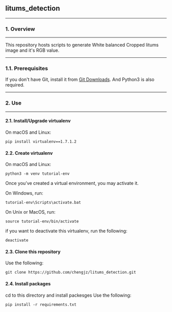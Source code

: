 ## litums_detection

------

### 1. Overview

------

This repository hosts scripts to generate White balanced Cropped litums image and it's RGB value.

------


### 1.1. Prerequisites

If you don't have Git, install it from [Git Downloads](https://git-scm.com/downloads).
And Python3 is also required.

------

### 2. Use

------

#### 2.1. Install/Upgrade virtualenv

On macOS and Linux:

```shell
pip install virtualenv==1.7.1.2
```

#### 2.2. Create virtualenv 

On macOS and Linux:

```shell
python3 -m venv tutorial-env
```
Once you’ve created a virtual environment, you may activate it.

On Windows, run:

```shell
tutorial-env\Scripts\activate.bat
```

On Unix or MacOS, run:

```shell
source tutorial-env/bin/activate
```

if you want to deactivate this virtualenv, run the following:
```shell
deactivate
```

#### 2.3. Clone this repository

Use the following:

```shell
git clone https://github.com/chengjz/litums_detection.git
```

#### 2.4. Install packages
cd to this directory and install packesges
Use the following:

```shell
pip install -r requirements.txt
```
